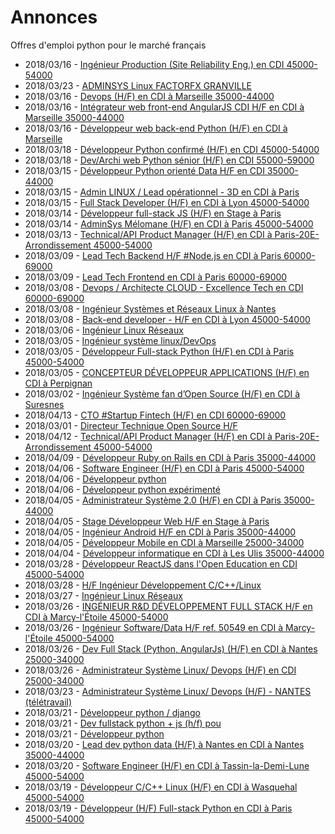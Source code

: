 # Annonces

Offres d'emploi python pour le marché français

* 2018/03/16 - [Ingénieur Production (Site Reliability Eng.) en CDI 45000-54000](http://www.pyjobs.fr/jobs/details/6099/ingenieur-production-site-reliability-eng-en-cdi-45000-54000 "Ingénieur Production (Site Reliability Eng.) en CDI 45000-54000")
* 2018/03/23 - [ADMINSYS Linux FACTORFX GRANVILLE](http://www.pyjobs.fr/jobs/details/6109/adminsys-linux-factorfx-granville "ADMINSYS Linux FACTORFX GRANVILLE")
* 2018/03/16 - [Devops (H/F) en CDI à Marseille 35000-44000](http://www.pyjobs.fr/jobs/details/6098/devops-h-f-en-cdi-a-marseille-35000-44000 "Devops (H/F) en CDI à Marseille 35000-44000")
* 2018/03/16 - [Intégrateur web front-end AngularJS CDI H/F en CDI à Marseille 35000-44000](http://www.pyjobs.fr/jobs/details/6097/integrateur-web-front-end-angularjs-cdi-h-f-en-cdi-a-marseille-35000-44000 "Intégrateur web front-end AngularJS CDI H/F en CDI à Marseille 35000-44000")
* 2018/03/16 - [Développeur web back-end Python (H/F) en CDI à Marseille](http://www.pyjobs.fr/jobs/details/6096/developpeur-web-back-end-python-h-f-en-cdi-a-marseille "Développeur web back-end Python (H/F) en CDI à Marseille")
* 2018/03/18 - [Développeur Python confirmé (H/F) en CDI 45000-54000](http://www.pyjobs.fr/jobs/details/6100/developpeur-python-confirme-h-f-en-cdi-45000-54000 "Développeur Python confirmé (H/F) en CDI 45000-54000")
* 2018/03/18 - [Dev/Archi web Python sénior (H/F) en CDI 55000-59000](http://www.pyjobs.fr/jobs/details/6101/dev-archi-web-python-senior-h-f-en-cdi-55000-59000 "Dev/Archi web Python sénior (H/F) en CDI 55000-59000")
* 2018/03/15 - [Développeur Python orienté Data H/F en CDI 35000-44000](http://www.pyjobs.fr/jobs/details/6093/developpeur-python-oriente-data-h-f-en-cdi-35000-44000 "Développeur Python orienté Data H/F en CDI 35000-44000")
* 2018/03/15 - [Admin LINUX / Lead opérationnel - 3D en CDI à Paris](http://www.pyjobs.fr/jobs/details/6094/admin-linux-lead-operationnel-3d-en-cdi-a-paris "Admin LINUX / Lead opérationnel - 3D en CDI à Paris")
* 2018/03/15 - [Full Stack Developer (H/F) en CDI à Lyon 45000-54000](http://www.pyjobs.fr/jobs/details/6092/full-stack-developer-h-f-en-cdi-a-lyon-45000-54000 "Full Stack Developer (H/F) en CDI à Lyon 45000-54000")
* 2018/03/14 - [Développeur full-stack JS (H/F) en Stage à Paris](http://www.pyjobs.fr/jobs/details/6091/developpeur-full-stack-js-h-f-en-stage-a-paris "Développeur full-stack JS (H/F) en Stage à Paris")
* 2018/03/14 - [AdminSys Mélomane (H/F) en CDI à Paris 45000-54000](http://www.pyjobs.fr/jobs/details/6090/adminsys-melomane-h-f-en-cdi-a-paris-45000-54000 "AdminSys Mélomane (H/F) en CDI à Paris 45000-54000")
* 2018/03/13 - [Technical/API Product Manager (H/F) en CDI à Paris-20E-Arrondissement 45000-54000](http://www.pyjobs.fr/jobs/details/6089/technical-api-product-manager-h-f-en-cdi-a-paris-20e-arrondissement-45000-54000 "Technical/API Product Manager (H/F) en CDI à Paris-20E-Arrondissement 45000-54000")
* 2018/03/09 - [Lead Tech Backend H/F #Node.js en CDI à Paris 60000-69000](http://www.pyjobs.fr/jobs/details/6088/lead-tech-backend-h-f-node-js-en-cdi-a-paris-60000-69000 "Lead Tech Backend H/F #Node.js en CDI à Paris 60000-69000")
* 2018/03/09 - [Lead Tech Frontend en CDI à Paris 60000-69000](http://www.pyjobs.fr/jobs/details/6087/lead-tech-frontend-en-cdi-a-paris-60000-69000 "Lead Tech Frontend en CDI à Paris 60000-69000")
* 2018/03/08 - [Devops / Architecte CLOUD - Excellence Tech en CDI 60000-69000](http://www.pyjobs.fr/jobs/details/6086/devops-architecte-cloud-excellence-tech-en-cdi-60000-69000 "Devops / Architecte CLOUD - Excellence Tech en CDI 60000-69000")
* 2018/03/08 - [Ingénieur Systèmes et Réseaux Linux à Nantes](http://www.pyjobs.fr/jobs/details/6085/ingenieur-systemes-et-reseaux-linux-a-nantes "Ingénieur Systèmes et Réseaux Linux à Nantes")
* 2018/03/08 - [Back-end developer - H/F en CDI à Lyon 45000-54000](http://www.pyjobs.fr/jobs/details/6084/back-end-developer-h-f-en-cdi-a-lyon-45000-54000 "Back-end developer - H/F en CDI à Lyon 45000-54000")
* 2018/03/06 - [Ingénieur Linux Réseaux](http://www.pyjobs.fr/jobs/details/6083/ingenieur-linux-reseaux "Ingénieur Linux Réseaux")
* 2018/03/05 - [Ingénieur système linux/DevOps](http://www.pyjobs.fr/jobs/details/6082/ingenieur-systeme-linux-devops "Ingénieur système linux/DevOps")
* 2018/03/05 - [Développeur Full-stack Python (H/F) en CDI à Paris 45000-54000](http://www.pyjobs.fr/jobs/details/6080/developpeur-full-stack-python-h-f-en-cdi-a-paris-45000-54000 "Développeur Full-stack Python (H/F) en CDI à Paris 45000-54000")
* 2018/03/05 - [CONCEPTEUR DÉVELOPPEUR APPLICATIONS (H/F) en CDI à Perpignan](http://www.pyjobs.fr/jobs/details/6081/concepteur-developpeur-applications-h-f-en-cdi-a-perpignan "CONCEPTEUR DÉVELOPPEUR APPLICATIONS (H/F) en CDI à Perpignan")
* 2018/03/02 - [Ingénieur Système fan d’Open Source (H/F) en CDI à Suresnes](http://www.pyjobs.fr/jobs/details/6079/ingenieur-systeme-fan-dopen-source-h-f-en-cdi-a-suresnes "Ingénieur Système fan d’Open Source (H/F) en CDI à Suresnes")
* 2018/04/13 - [CTO #Startup Fintech (H/F) en CDI 60000-69000](http://www.pyjobs.fr/jobs/details/6128/cto-startup-fintech-h-f-en-cdi-60000-69000 "CTO #Startup Fintech (H/F) en CDI 60000-69000")
* 2018/03/01 - [Directeur Technique Open Source H/F](http://www.pyjobs.fr/jobs/details/6077/directeur-technique-open-source-h-f "Directeur Technique Open Source H/F")
* 2018/04/12 - [Technical/API Product Manager (H/F) en CDI à Paris-20E-Arrondissement 45000-54000](http://www.pyjobs.fr/jobs/details/6127/technical-api-product-manager-h-f-en-cdi-a-paris-20e-arrondissement-45000-54000 "Technical/API Product Manager (H/F) en CDI à Paris-20E-Arrondissement 45000-54000")
* 2018/04/09 - [Développeur Ruby on Rails en CDI à Paris 35000-44000](http://www.pyjobs.fr/jobs/details/6126/developpeur-ruby-on-rails-en-cdi-a-paris-35000-44000 "Développeur Ruby on Rails en CDI à Paris 35000-44000")
* 2018/04/06 - [Software Engineer (H/F) en CDI à Paris 45000-54000](http://www.pyjobs.fr/jobs/details/6125/software-engineer-h-f-en-cdi-a-paris-45000-54000 "Software Engineer (H/F) en CDI à Paris 45000-54000")
* 2018/04/06 - [Développeur python](http://www.pyjobs.fr/jobs/details/6124/developpeur-python "Développeur python")
* 2018/04/06 - [Développeur python expérimenté](http://www.pyjobs.fr/jobs/details/6123/developpeur-python-experimente "Développeur python expérimenté")
* 2018/04/05 - [Administrateur Système 2.0 (H/F) en CDI à Paris 35000-44000](http://www.pyjobs.fr/jobs/details/6119/administrateur-systeme-2-0-h-f-en-cdi-a-paris-35000-44000 "Administrateur Système 2.0 (H/F) en CDI à Paris 35000-44000")
* 2018/04/05 - [Stage Développeur Web H/F en Stage à Paris](http://www.pyjobs.fr/jobs/details/6122/stage-developpeur-web-h-f-en-stage-a-paris "Stage Développeur Web H/F en Stage à Paris")
* 2018/04/05 - [Ingénieur Android H/F en CDI à Paris 35000-44000](http://www.pyjobs.fr/jobs/details/6121/ingenieur-android-h-f-en-cdi-a-paris-35000-44000 "Ingénieur Android H/F en CDI à Paris 35000-44000")
* 2018/04/05 - [Développeur Mobile en CDI à Marseille 25000-34000](http://www.pyjobs.fr/jobs/details/6120/developpeur-mobile-en-cdi-a-marseille-25000-34000 "Développeur Mobile en CDI à Marseille 25000-34000")
* 2018/04/04 - [Développeur informatique en CDI à Les Ulis 35000-44000](http://www.pyjobs.fr/jobs/details/6118/developpeur-informatique-en-cdi-a-les-ulis-35000-44000 "Développeur informatique en CDI à Les Ulis 35000-44000")
* 2018/03/28 - [Développeur ReactJS dans l'Open Education en CDI 45000-54000](http://www.pyjobs.fr/jobs/details/6117/developpeur-reactjs-dans-lopen-education-en-cdi-45000-54000 "Développeur ReactJS dans l'Open Education en CDI 45000-54000")
* 2018/03/28 - [H/F Ingénieur Développement C/C++/Linux](http://www.pyjobs.fr/jobs/details/6116/h-f-ingenieur-developpement-c-c-linux "H/F Ingénieur Développement C/C++/Linux")
* 2018/03/27 - [Ingénieur Linux Réseaux](http://www.pyjobs.fr/jobs/details/6115/ingenieur-linux-reseaux "Ingénieur Linux Réseaux")
* 2018/03/26 - [INGÉNIEUR R&D DÉVELOPPEMENT FULL STACK H/F en CDI à Marcy-l'Étoile 45000-54000](http://www.pyjobs.fr/jobs/details/6113/ingenieur-r-d-developpement-full-stack-h-f-en-cdi-a-marcy-letoile-45000-54000 "INGÉNIEUR R&D DÉVELOPPEMENT FULL STACK H/F en CDI à Marcy-l'Étoile 45000-54000")
* 2018/03/26 - [Ingénieur Software/Data  H/F  ref. 50549 en CDI à Marcy-l'Étoile 45000-54000](http://www.pyjobs.fr/jobs/details/6114/ingenieur-software-data-h-f-ref-50549-en-cdi-a-marcy-letoile-45000-54000 "Ingénieur Software/Data  H/F  ref. 50549 en CDI à Marcy-l'Étoile 45000-54000")
* 2018/03/26 - [Dev Full Stack  (Python, AngularJs) (H/F) en CDI à Nantes 25000-34000](http://www.pyjobs.fr/jobs/details/6111/dev-full-stack-python-angularjs-h-f-en-cdi-a-nantes-25000-34000 "Dev Full Stack  (Python, AngularJs) (H/F) en CDI à Nantes 25000-34000")
* 2018/03/26 - [Administrateur Système Linux/ Devops (H/F) en CDI 25000-34000](http://www.pyjobs.fr/jobs/details/6112/administrateur-systeme-linux-devops-h-f-en-cdi-25000-34000 "Administrateur Système Linux/ Devops (H/F) en CDI 25000-34000")
* 2018/03/23 - [Administrateur Système Linux/ Devops (H/F) - NANTES (télétravail)](http://www.pyjobs.fr/jobs/details/6110/administrateur-systeme-linux-devops-h-f-nantes-teletravail "Administrateur Système Linux/ Devops (H/F) - NANTES (télétravail)")
* 2018/03/21 - [Développeur python / django](http://www.pyjobs.fr/jobs/details/6108/developpeur-python-django "Développeur python / django")
* 2018/03/21 - [Dev fullstack python + js (h/f) pou](http://www.pyjobs.fr/jobs/details/6106/dev-fullstack-python-js-h-f-pou "Dev fullstack python + js (h/f) pou")
* 2018/03/21 - [Développeur python](http://www.pyjobs.fr/jobs/details/6107/developpeur-python "Développeur python")
* 2018/03/20 - [Lead dev python data (H/F) à Nantes en CDI à Nantes 35000-44000](http://www.pyjobs.fr/jobs/details/6105/lead-dev-python-data-h-f-a-nantes-en-cdi-a-nantes-35000-44000 "Lead dev python data (H/F) à Nantes en CDI à Nantes 35000-44000")
* 2018/03/20 - [Software Engineer (H/F) en CDI à Tassin-la-Demi-Lune 45000-54000](http://www.pyjobs.fr/jobs/details/6104/software-engineer-h-f-en-cdi-a-tassin-la-demi-lune-45000-54000 "Software Engineer (H/F) en CDI à Tassin-la-Demi-Lune 45000-54000")
* 2018/03/19 - [Développeur C/C++ Linux (H/F) en CDI à Wasquehal 45000-54000](http://www.pyjobs.fr/jobs/details/6103/developpeur-c-c-linux-h-f-en-cdi-a-wasquehal-45000-54000 "Développeur C/C++ Linux (H/F) en CDI à Wasquehal 45000-54000")
* 2018/03/19 - [Développeur (H/F) Full-stack Python en CDI à Paris 45000-54000](http://www.pyjobs.fr/jobs/details/6102/developpeur-h-f-full-stack-python-en-cdi-a-paris-45000-54000 "Développeur (H/F) Full-stack Python en CDI à Paris 45000-54000")

